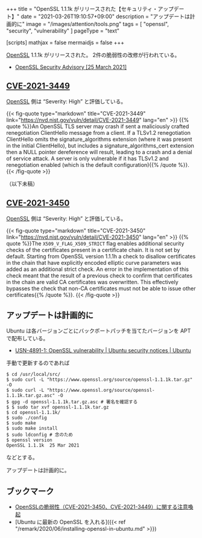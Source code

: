+++
title = "OpenSSL 1.1.1k がリリースされた【セキュリティ・アップデート】"
date =  "2021-03-26T19:10:57+09:00"
description = "アップデートは計画的に"
image = "/images/attention/tools.png"
tags  = [ "openssl", "security", "vulnerability" ]
pageType = "text"

[scripts]
  mathjax = false
  mermaidjs = false
+++

[OpenSSL] 1.1.1k がリリースされた。
2件の脆弱性の改修が行われている。

- [OpenSSL Security Advisory [25 March 2021]](https://www.openssl.org/news/secadv/20210325.txt)

## [CVE-2021-3449]

[OpenSSL] 側は “Severity: High” と評価している。

{{< fig-quote type="markdown" title="CVE-2021-3449" link="https://nvd.nist.gov/vuln/detail/CVE-2021-3449" lang="en" >}}
{{% quote %}}An OpenSSL TLS server may crash if sent a maliciously crafted renegotiation ClientHello message from a client. If a TLSv1.2 renegotiation ClientHello omits the signature_algorithms extension (where it was present in the initial ClientHello), but includes a signature_algorithms_cert extension then a NULL pointer dereference will result, leading to a crash and a denial of service attack. A server is only vulnerable if it has TLSv1.2 and renegotiation enabled (which is the default configuration){{% /quote %}}.
{{< /fig-quote >}}

（以下未稿）

## [CVE-2021-3450]

[OpenSSL] 側は “Severity: High” と評価している。

{{< fig-quote type="markdown" title="CVE-2021-3450" link="https://nvd.nist.gov/vuln/detail/CVE-2021-3450" lang="en" >}}
{{% quote %}}The `X509_V_FLAG_X509_STRICT` flag enables additional security checks of the certificates present in a certificate chain. It is not set by default. Starting from OpenSSL version 1.1.1h a check to disallow certificates in the chain that have explicitly encoded elliptic curve parameters was added as an additional strict check. An error in the implementation of this check meant that the result of a previous check to confirm that certificates in the chain are valid CA certificates was overwritten. This effectively bypasses the check that non-CA certificates must not be able to issue other certificates{{% /quote %}}.
{{< /fig-quote >}}


## アップデートは計画的に

Ubuntu は各バージョンごとにバックポートパッチを当てたバージョンを APT で配布している。

- [USN-4891-1: OpenSSL vulnerability | Ubuntu security notices | Ubuntu](https://ubuntu.com/security/notices/USN-4891-1)

手動で更新するのであれば

```text
$ cd /usr/local/src/
$ sudo curl -L "https://www.openssl.org/source/openssl-1.1.1k.tar.gz" -O
$ sudo curl -L "https://www.openssl.org/source/openssl-1.1.1k.tar.gz.asc" -O
$ gpg -d openssl-1.1.1k.tar.gz.asc # 署名を確認する
$ $ sudo tar xvf openssl-1.1.1k.tar.gz
$ cd openssl-1.1.1k/
$ sudo ./config
$ sudo make
$ sudo make install
$ sudo ldconfig # 念のため
$ openssl version
OpenSSL 1.1.1k  25 Mar 2021
```

などとする。

アップデートは計画的に。

## ブックマーク

- [OpenSSLの脆弱性（CVE-2021-3450、CVE-2021-3449）に関する注意喚起](https://www.jpcert.or.jp/at/2021/at210015.html)
- [Ubuntu に最新の OpenSSL を入れる]({{< ref "/remark/2020/06/installing-openssl-in-ubuntu.md" >}})

[Ubuntu]: https://www.ubuntu.com/ "The leading operating system for PCs, IoT devices, servers and the cloud | Ubuntu"
[OpenSSL]: https://www.openssl.org/
[CVE-2021-3449]: https://nvd.nist.gov/vuln/detail/CVE-2021-3449
[CVE-2021-3450]: https://nvd.nist.gov/vuln/detail/CVE-2021-3450
<!-- eof -->
